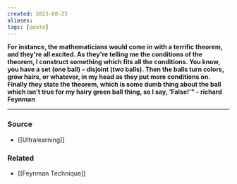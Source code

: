 ```yaml
---
created: 2023-08-23
aliases: 
tags: [quote]
---
```

**For instance, the mathematicians would come in with a terrific theorem, and they're all excited. As they're telling me the conditions of the theorem, I construct something which fits all the conditions. You know, you have a set (one ball) – disjoint (two balls). Then the balls turn colors, grow hairs, or whatever, in my head as they put more conditions on. Finally they state the theorem, which is some dumb thing about the ball which isn't true for my hairy green ball thing, so I say, 'False!'" - richard Feynman**

---
### Source
- [[Ultralearning]]

### Related
- [[Feynman Technique]]
 